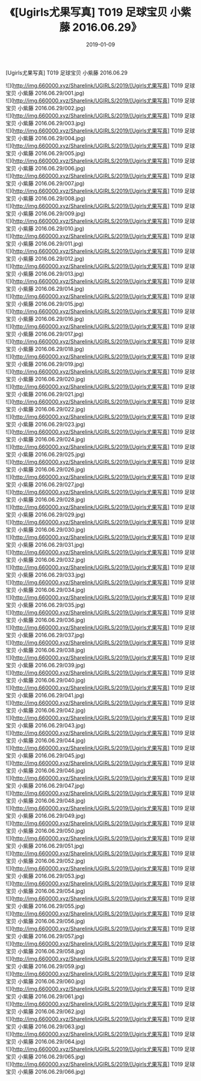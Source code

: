 ﻿---
layout: post
title:  《[Ugirls尤果写真] T019 足球宝贝 小紫藤 2016.06.29》
date:   2019-01-09
img: http://img.660000.xyz/Sharelink/UGIRLS/2019/[Ugirls尤果写真] T019 足球宝贝 小紫藤 2016.06.29/000.jpg
categories: [美女, 清纯, 唯美]
---

[Ugirls尤果写真] T019 足球宝贝 小紫藤 2016.06.29

 ![](http://img.660000.xyz/Sharelink/UGIRLS/2019/[Ugirls尤果写真] T019 足球宝贝 小紫藤 2016.06.29/001.jpg) <br>![](http://img.660000.xyz/Sharelink/UGIRLS/2019/[Ugirls尤果写真] T019 足球宝贝 小紫藤 2016.06.29/002.jpg) <br>![](http://img.660000.xyz/Sharelink/UGIRLS/2019/[Ugirls尤果写真] T019 足球宝贝 小紫藤 2016.06.29/003.jpg) <br>![](http://img.660000.xyz/Sharelink/UGIRLS/2019/[Ugirls尤果写真] T019 足球宝贝 小紫藤 2016.06.29/004.jpg) <br>![](http://img.660000.xyz/Sharelink/UGIRLS/2019/[Ugirls尤果写真] T019 足球宝贝 小紫藤 2016.06.29/005.jpg) <br>![](http://img.660000.xyz/Sharelink/UGIRLS/2019/[Ugirls尤果写真] T019 足球宝贝 小紫藤 2016.06.29/006.jpg) <br>![](http://img.660000.xyz/Sharelink/UGIRLS/2019/[Ugirls尤果写真] T019 足球宝贝 小紫藤 2016.06.29/007.jpg) <br>![](http://img.660000.xyz/Sharelink/UGIRLS/2019/[Ugirls尤果写真] T019 足球宝贝 小紫藤 2016.06.29/008.jpg) <br>![](http://img.660000.xyz/Sharelink/UGIRLS/2019/[Ugirls尤果写真] T019 足球宝贝 小紫藤 2016.06.29/009.jpg) <br>![](http://img.660000.xyz/Sharelink/UGIRLS/2019/[Ugirls尤果写真] T019 足球宝贝 小紫藤 2016.06.29/010.jpg) <br>![](http://img.660000.xyz/Sharelink/UGIRLS/2019/[Ugirls尤果写真] T019 足球宝贝 小紫藤 2016.06.29/011.jpg) <br>![](http://img.660000.xyz/Sharelink/UGIRLS/2019/[Ugirls尤果写真] T019 足球宝贝 小紫藤 2016.06.29/012.jpg) <br>![](http://img.660000.xyz/Sharelink/UGIRLS/2019/[Ugirls尤果写真] T019 足球宝贝 小紫藤 2016.06.29/013.jpg) <br>![](http://img.660000.xyz/Sharelink/UGIRLS/2019/[Ugirls尤果写真] T019 足球宝贝 小紫藤 2016.06.29/014.jpg) <br>![](http://img.660000.xyz/Sharelink/UGIRLS/2019/[Ugirls尤果写真] T019 足球宝贝 小紫藤 2016.06.29/015.jpg) <br>![](http://img.660000.xyz/Sharelink/UGIRLS/2019/[Ugirls尤果写真] T019 足球宝贝 小紫藤 2016.06.29/016.jpg) <br>![](http://img.660000.xyz/Sharelink/UGIRLS/2019/[Ugirls尤果写真] T019 足球宝贝 小紫藤 2016.06.29/017.jpg) <br>![](http://img.660000.xyz/Sharelink/UGIRLS/2019/[Ugirls尤果写真] T019 足球宝贝 小紫藤 2016.06.29/018.jpg) <br>![](http://img.660000.xyz/Sharelink/UGIRLS/2019/[Ugirls尤果写真] T019 足球宝贝 小紫藤 2016.06.29/019.jpg) <br>![](http://img.660000.xyz/Sharelink/UGIRLS/2019/[Ugirls尤果写真] T019 足球宝贝 小紫藤 2016.06.29/020.jpg) <br>![](http://img.660000.xyz/Sharelink/UGIRLS/2019/[Ugirls尤果写真] T019 足球宝贝 小紫藤 2016.06.29/021.jpg) <br>![](http://img.660000.xyz/Sharelink/UGIRLS/2019/[Ugirls尤果写真] T019 足球宝贝 小紫藤 2016.06.29/022.jpg) <br>![](http://img.660000.xyz/Sharelink/UGIRLS/2019/[Ugirls尤果写真] T019 足球宝贝 小紫藤 2016.06.29/023.jpg) <br>![](http://img.660000.xyz/Sharelink/UGIRLS/2019/[Ugirls尤果写真] T019 足球宝贝 小紫藤 2016.06.29/024.jpg) <br>![](http://img.660000.xyz/Sharelink/UGIRLS/2019/[Ugirls尤果写真] T019 足球宝贝 小紫藤 2016.06.29/025.jpg) <br>![](http://img.660000.xyz/Sharelink/UGIRLS/2019/[Ugirls尤果写真] T019 足球宝贝 小紫藤 2016.06.29/026.jpg) <br>![](http://img.660000.xyz/Sharelink/UGIRLS/2019/[Ugirls尤果写真] T019 足球宝贝 小紫藤 2016.06.29/027.jpg) <br>![](http://img.660000.xyz/Sharelink/UGIRLS/2019/[Ugirls尤果写真] T019 足球宝贝 小紫藤 2016.06.29/028.jpg) <br>![](http://img.660000.xyz/Sharelink/UGIRLS/2019/[Ugirls尤果写真] T019 足球宝贝 小紫藤 2016.06.29/029.jpg) <br>![](http://img.660000.xyz/Sharelink/UGIRLS/2019/[Ugirls尤果写真] T019 足球宝贝 小紫藤 2016.06.29/030.jpg) <br>![](http://img.660000.xyz/Sharelink/UGIRLS/2019/[Ugirls尤果写真] T019 足球宝贝 小紫藤 2016.06.29/031.jpg) <br>![](http://img.660000.xyz/Sharelink/UGIRLS/2019/[Ugirls尤果写真] T019 足球宝贝 小紫藤 2016.06.29/032.jpg) <br>![](http://img.660000.xyz/Sharelink/UGIRLS/2019/[Ugirls尤果写真] T019 足球宝贝 小紫藤 2016.06.29/033.jpg) <br>![](http://img.660000.xyz/Sharelink/UGIRLS/2019/[Ugirls尤果写真] T019 足球宝贝 小紫藤 2016.06.29/034.jpg) <br>![](http://img.660000.xyz/Sharelink/UGIRLS/2019/[Ugirls尤果写真] T019 足球宝贝 小紫藤 2016.06.29/035.jpg) <br>![](http://img.660000.xyz/Sharelink/UGIRLS/2019/[Ugirls尤果写真] T019 足球宝贝 小紫藤 2016.06.29/036.jpg) <br>![](http://img.660000.xyz/Sharelink/UGIRLS/2019/[Ugirls尤果写真] T019 足球宝贝 小紫藤 2016.06.29/037.jpg) <br>![](http://img.660000.xyz/Sharelink/UGIRLS/2019/[Ugirls尤果写真] T019 足球宝贝 小紫藤 2016.06.29/038.jpg) <br>![](http://img.660000.xyz/Sharelink/UGIRLS/2019/[Ugirls尤果写真] T019 足球宝贝 小紫藤 2016.06.29/039.jpg) <br>![](http://img.660000.xyz/Sharelink/UGIRLS/2019/[Ugirls尤果写真] T019 足球宝贝 小紫藤 2016.06.29/040.jpg) <br>![](http://img.660000.xyz/Sharelink/UGIRLS/2019/[Ugirls尤果写真] T019 足球宝贝 小紫藤 2016.06.29/041.jpg) <br>![](http://img.660000.xyz/Sharelink/UGIRLS/2019/[Ugirls尤果写真] T019 足球宝贝 小紫藤 2016.06.29/042.jpg) <br>![](http://img.660000.xyz/Sharelink/UGIRLS/2019/[Ugirls尤果写真] T019 足球宝贝 小紫藤 2016.06.29/043.jpg) <br>![](http://img.660000.xyz/Sharelink/UGIRLS/2019/[Ugirls尤果写真] T019 足球宝贝 小紫藤 2016.06.29/044.jpg) <br>![](http://img.660000.xyz/Sharelink/UGIRLS/2019/[Ugirls尤果写真] T019 足球宝贝 小紫藤 2016.06.29/045.jpg) <br>![](http://img.660000.xyz/Sharelink/UGIRLS/2019/[Ugirls尤果写真] T019 足球宝贝 小紫藤 2016.06.29/046.jpg) <br>![](http://img.660000.xyz/Sharelink/UGIRLS/2019/[Ugirls尤果写真] T019 足球宝贝 小紫藤 2016.06.29/047.jpg) <br>![](http://img.660000.xyz/Sharelink/UGIRLS/2019/[Ugirls尤果写真] T019 足球宝贝 小紫藤 2016.06.29/048.jpg) <br>![](http://img.660000.xyz/Sharelink/UGIRLS/2019/[Ugirls尤果写真] T019 足球宝贝 小紫藤 2016.06.29/049.jpg) <br>![](http://img.660000.xyz/Sharelink/UGIRLS/2019/[Ugirls尤果写真] T019 足球宝贝 小紫藤 2016.06.29/050.jpg) <br>![](http://img.660000.xyz/Sharelink/UGIRLS/2019/[Ugirls尤果写真] T019 足球宝贝 小紫藤 2016.06.29/051.jpg) <br>![](http://img.660000.xyz/Sharelink/UGIRLS/2019/[Ugirls尤果写真] T019 足球宝贝 小紫藤 2016.06.29/052.jpg) <br>![](http://img.660000.xyz/Sharelink/UGIRLS/2019/[Ugirls尤果写真] T019 足球宝贝 小紫藤 2016.06.29/053.jpg) <br>![](http://img.660000.xyz/Sharelink/UGIRLS/2019/[Ugirls尤果写真] T019 足球宝贝 小紫藤 2016.06.29/054.jpg) <br>![](http://img.660000.xyz/Sharelink/UGIRLS/2019/[Ugirls尤果写真] T019 足球宝贝 小紫藤 2016.06.29/055.jpg) <br>![](http://img.660000.xyz/Sharelink/UGIRLS/2019/[Ugirls尤果写真] T019 足球宝贝 小紫藤 2016.06.29/056.jpg) <br>![](http://img.660000.xyz/Sharelink/UGIRLS/2019/[Ugirls尤果写真] T019 足球宝贝 小紫藤 2016.06.29/057.jpg) <br>![](http://img.660000.xyz/Sharelink/UGIRLS/2019/[Ugirls尤果写真] T019 足球宝贝 小紫藤 2016.06.29/058.jpg) <br>![](http://img.660000.xyz/Sharelink/UGIRLS/2019/[Ugirls尤果写真] T019 足球宝贝 小紫藤 2016.06.29/059.jpg) <br>![](http://img.660000.xyz/Sharelink/UGIRLS/2019/[Ugirls尤果写真] T019 足球宝贝 小紫藤 2016.06.29/060.jpg) <br>![](http://img.660000.xyz/Sharelink/UGIRLS/2019/[Ugirls尤果写真] T019 足球宝贝 小紫藤 2016.06.29/061.jpg) <br>![](http://img.660000.xyz/Sharelink/UGIRLS/2019/[Ugirls尤果写真] T019 足球宝贝 小紫藤 2016.06.29/062.jpg) <br>![](http://img.660000.xyz/Sharelink/UGIRLS/2019/[Ugirls尤果写真] T019 足球宝贝 小紫藤 2016.06.29/063.jpg) <br>![](http://img.660000.xyz/Sharelink/UGIRLS/2019/[Ugirls尤果写真] T019 足球宝贝 小紫藤 2016.06.29/064.jpg) <br>![](http://img.660000.xyz/Sharelink/UGIRLS/2019/[Ugirls尤果写真] T019 足球宝贝 小紫藤 2016.06.29/065.jpg) <br>![](http://img.660000.xyz/Sharelink/UGIRLS/2019/[Ugirls尤果写真] T019 足球宝贝 小紫藤 2016.06.29/066.jpg) <br>